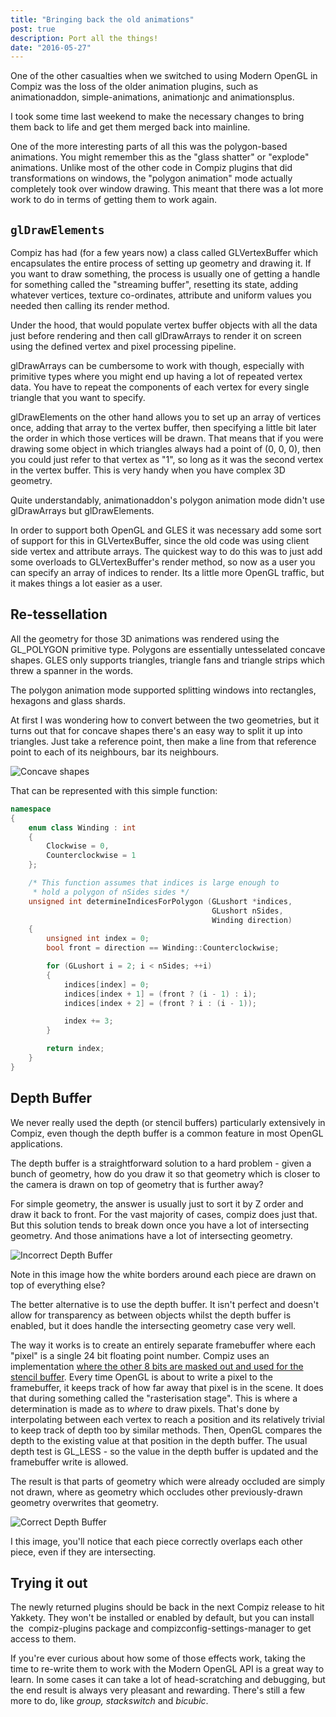 ```yaml
---
title: "Bringing back the old animations"
post: true
description: Port all the things!
date: "2016-05-27"
---
```


One of the other casualties when we switched to using Modern OpenGL in Compiz was the loss of the older animation plugins, such as animationaddon, simple-animations, animationjc and animationsplus.

I took some time last weekend to make the necessary changes to bring them back to life and get them merged back into mainline.

One of the more interesting parts of all this was the polygon-based animations. You might remember this as the "glass shatter" or "explode" animations. Unlike most of the other code in Compiz plugins that did transformations on windows, the "polygon animation" mode actually completely took over window drawing. This meant that there was a lot more work to do in terms of getting them to work again.

## `glDrawElements`

Compiz has had (for a few years now) a class called GLVertexBuffer which encapsulates the entire process of setting up geometry and drawing it. If you want to draw something, the process is usually one of getting a handle for something called the "streaming buffer", resetting its state, adding whatever vertices, texture co-ordinates, attribute and uniform values you needed then calling its render method.

Under the hood, that would populate vertex buffer objects with all the data just before rendering and then call glDrawArrays to render it on screen using the defined vertex and pixel processing pipeline.

glDrawArrays can be cumbersome to work with though, especially with primitive types where you might end up having a lot of repeated vertex data. You have to repeat the components of each vertex for every single triangle that you want to specify.

glDrawElements on the other hand allows you to set up an array of vertices once, adding that array to the vertex buffer, then specifying a little bit later the order in which those vertices will be drawn. That means that if you were drawing some object in which triangles always had a point of (0, 0, 0), then you could just refer to that vertex as "1", so long as it was the second vertex in the vertex buffer. This is very handy when you have complex 3D geometry.

Quite understandably, animationaddon's polygon animation mode didn't use glDrawArrays but glDrawElements.

In order to support both OpenGL and GLES it was necessary add some sort of support for this in GLVertexBuffer, since the old code was using client side vertex and attribute arrays. The quickest way to do this was to just add some overloads to GLVertexBuffer's render method, so now as a user you can specify an array of indices to render. Its a little more OpenGL traffic, but it makes things a lot easier as a user.

## Re-tessellation

All the geometry for those 3D animations was rendered using the GL_POLYGON primitive type. Polygons are essentially untesselated concave shapes. GLES only supports triangles, triangle fans and triangle strips which threw a spanner in the words.

The polygon animation mode supported splitting windows into rectangles, hexagons and glass shards.

At first I was wondering how to convert between the two geometries, but it turns out that for concave shapes there's an easy way to split it up into triangles. Just take a reference point, then make a line from that reference point to each of its neighbours, bar its neighbours.

![Concave shapes](https://sspilsbury-com-images.s3.amazonaws.com/posts/wordpress/images/path4156.png)

That can be represented with this simple function:

```cpp
namespace
{
    enum class Winding : int
    {
        Clockwise = 0,
        Counterclockwise = 1
    };

    /* This function assumes that indices is large enough to
     * hold a polygon of nSides sides */
    unsigned int determineIndicesForPolygon (GLushort *indices,
                                             GLushort nSides,
                                             Winding direction)
    {
        unsigned int index = 0;
        bool front = direction == Winding::Counterclockwise;

        for (GLushort i = 2; i < nSides; ++i)
        {
            indices[index] = 0;
            indices[index + 1] = (front ? (i - 1) : i);
            indices[index + 2] = (front ? i : (i - 1));

            index += 3;
        }

        return index;
    }
}
```

## Depth Buffer

We never really used the depth (or stencil buffers) particularly extensively in Compiz, even though the depth buffer is a common feature in most OpenGL applications.

The depth buffer is a straightforward solution to a hard problem - given a bunch of geometry, how do you draw it so that geometry which is closer to the camera is drawn on top of geometry that is further away?

For simple geometry, the answer is usually just to sort it by Z order and draw it back to front. For the vast majority of cases, compiz does just that. But this solution tends to break down once you have a lot of intersecting geometry. And those animations have a lot of intersecting geometry.

![Incorrect Depth Buffer](https://sspilsbury-com-images.s3.amazonaws.com/posts/wordpress/images/incorrect-depth-buffer.png)

Note in this image how the white borders around each piece are drawn on top of everything else?

The better alternative is to use the depth buffer. It isn't perfect and doesn't allow for transparency as between objects whilst the depth buffer is enabled, but it does handle the intersecting geometry case very well.

The way it works is to create an entirely separate framebuffer where each "pixel" is a single 24 bit floating point number. Compiz uses an implementation [where the other 8 bits are masked out and used for the stencil buffer](https://www.opengl.org/registry/specs/EXT/packed_depth_stencil.txt). Every time OpenGL is about to write a pixel to the framebuffer, it keeps track of how far away that pixel is in the scene. It does that during something called the "rasterisation stage". This is where a determination is made as to _where_ to draw pixels. That's done by interpolating between each vertex to reach a position and its relatively trivial to keep track of depth too by similar methods. Then, OpenGL compares the depth to the existing value at that position in the depth buffer. The usual depth test is GL_LESS - so the value in the depth buffer is updated and the framebuffer write is allowed.

The result is that parts of geometry which were already occluded are simply not drawn, where as geometry which occludes other previously-drawn geometry overwrites that geometry.

![Correct Depth Buffer](https://sspilsbury-com-images.s3.amazonaws.com/posts/wordpress/images/correct-depth-buffer.png)

I this image, you'll notice that each piece correctly overlaps each other piece, even if they are intersecting.

## Trying it out

The newly returned plugins should be back in the next Compiz release to hit Yakkety. They won't be installed or enabled by default, but you can install the  compiz-plugins package and compizconfig-settings-manager to get access to them.

If you're ever curious about how some of those effects work, taking the time to re-write them to work with the Modern OpenGL API is a great way to learn. In some cases it can take a lot of head-scratching and debugging, but the end result is always very pleasant and rewarding. There's still a few more to do, like *group, stackswitch* and *bicubic*.
